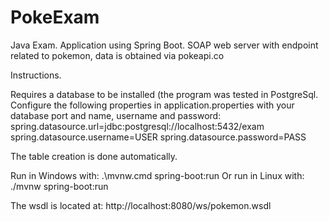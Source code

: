# PokeExam
Java Exam. Application using Spring Boot. SOAP web server with endpoint related to pokemon, data is obtained via pokeapi.co

Instructions.

Requires a database to be installed (the program was tested in PostgreSql.
Configure the following properties in application.properties with your database port and name, username and password:
spring.datasource.url=jdbc:postgresql://localhost:5432/exam
spring.datasource.username=USER
spring.datasource.password=PASS

The table creation is done automatically.

Run in Windows with:
.\mvnw.cmd spring-boot:run
Or run in Linux with:
./mvnw spring-boot:run

The wsdl is located at:
http://localhost:8080/ws/pokemon.wsdl
